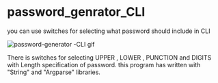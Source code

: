 # password_genrator_CLI
you can use switches for selecting what password should include in CLI


![password-generator -CLI gif](https://user-images.githubusercontent.com/80095851/119209618-f14e7180-babc-11eb-8df9-5ad7bfab3038.gif)


There is switches for selecting UPPER , LOWER , PUNCTION and DIGITS with Length specification of password.
this program has written with "String" and "Argparse" libraries.
